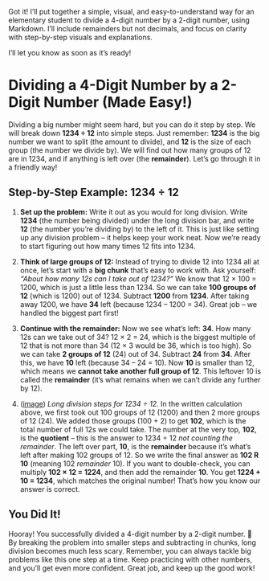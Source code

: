 Got it! I’ll put together a simple, visual, and easy-to-understand way for an elementary student to divide a 4-digit number by a 2-digit number, using Markdown. I’ll include remainders but not decimals, and focus on clarity with step-by-step visuals and explanations.

I’ll let you know as soon as it’s ready!

# Dividing a 4-Digit Number by a 2-Digit Number (Made Easy!)

Dividing a big number might seem hard, but you can do it step by step. We will break down **1234 ÷ 12** into simple steps. Just remember: **1234** is the big number we want to split (the amount to divide), and **12** is the size of each group (the number we divide by). We will find out how many groups of 12 are in 1234, and if anything is left over (the **remainder**). Let’s go through it in a friendly way!

## Step-by-Step Example: 1234 ÷ 12

1. **Set up the problem:** Write it out as you would for long division. Write **1234** (the number being divided) under the long division bar, and write **12** (the number you’re dividing by) to the left of it. This is just like setting up any division problem – it helps keep your work neat. Now we’re ready to start figuring out how many times 12 fits into 1234.

2. **Think of large groups of 12:** Instead of trying to divide 12 into 1234 all at once, let’s start with a **big chunk** that’s easy to work with. Ask yourself: *“About how many 12s can I take out of 1234?”* We know that 12 × 100 = 1200, which is just a little less than 1234. So we can take **100 groups of 12** (which is 1200) out of 1234. Subtract **1200** from **1234**. After taking away 1200, we have **34** left (because 1234 – 1200 = 34). Great job – we handled the biggest part first!

3. **Continue with the remainder:** Now we see what’s left: **34**. How many 12s can we take out of 34? 12 × 2 = 24, which is the biggest multiple of 12 that is not more than 34 (12 × 3 would be 36, which is too high). So we can take **2 groups of 12** (24) out of 34. Subtract **24** from **34**. After this, we have **10** left (because 34 – 24 = 10). Now **10** is smaller than 12, which means we **cannot take another full group of 12**. This leftover 10 is called the **remainder** (it’s what remains when we can’t divide any further by 12).

4.  ([image]()) *Long division steps for 1234 ÷ 12.* In the written calculation above, we first took out 100 groups of 12 (1200) and then 2 more groups of 12 (24). We added those groups (100 + 2) to get **102**, which is the total number of full 12s we could take. The number at the very top, **102**, is the **quotient** – this is the answer to 1234 ÷ 12 *not counting the remainder*. The left over part, **10**, is the **remainder** because it’s what’s left after making 102 groups of 12. So we write the final answer as **102 R 10** (meaning 102 *remainder* 10). If you want to double-check, you can multiply **102 × 12 = 1224**, and then add the remainder **10**. You get **1224 + 10 = 1234**, which matches the original number! That’s how you know our answer is correct.

## You Did It!

Hooray! You successfully divided a 4-digit number by a 2-digit number. 🎉 By breaking the problem into smaller steps and subtracting in chunks, long division becomes much less scary. Remember, you can always tackle big problems like this one step at a time. Keep practicing with other numbers, and you’ll get even more confident. Great job, and keep up the good work!
